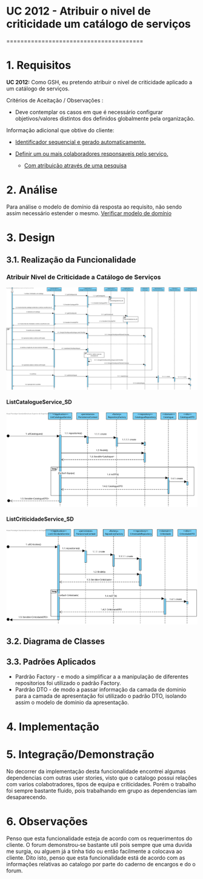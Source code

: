 # UC 2012 - Atribuir o nivel de criticidade um catálogo de serviços
=======================================


# 1. Requisitos

**UC 2012:**  Como GSH, eu pretendo atribuir o nivel de criticidade aplicado a um catálogo de serviços.

Critérios de Aceitação / Observações :

- Deve contemplar os casos em que é necessário configurar objetivos/valores distintos dos definidos globalmente pela organização.

Informação adicional que obtive do cliente:

- [Identificador sequencial e gerado automaticamente.](https://moodle.isep.ipp.pt/mod/forum/discuss.php?d=7400)

- [Definir um ou mais colaboradores responsaveis pelo serviço.](https://moodle.isep.ipp.pt/mod/forum/discuss.php?d=7019)
  - [Com atribuição através de uma pesquisa](https://moodle.isep.ipp.pt/mod/forum/discuss.php?d=7623)


# 2. Análise

Para análise o modelo de domínio dá resposta ao requisito, não sendo assim necessário estender o mesmo. [Verificar modelo de domínio](https://bitbucket.org/1190731/lei20_21_s4_2dl_1/src/master/Modelo%20de%20Dominio.svg)

# 3. Design

## 3.1. Realização da Funcionalidade

### Atribuir Nivel de Criticidade a Catálogo de Serviços
![UC_2012_SD](UC2012_AtribuirNivelCriticidadeACatálogoServiços.svg)

#### ListCatalogueService_SD
![ListCatalogueService_SD](ListCatalogueService_SD.svg)

#### ListCriticidadeService_SD
![ListCriticidadeService_SD](ListCriticidadeService_SD.svg)

## 3.2. Diagrama de Classes

## 3.3. Padrões Aplicados

* Pardrão Factory - e modo a simplificar a a manipulação de diferentes repositorios foi utilizado o padrão Factory.
* Pardrão DTO - de modo a passar informação da camada de dominio para a camada de apresentação foi utilizado o padrão DTO, isolando assim o modelo de dominio da apresentação.

# 4. Implementação

# 5. Integração/Demonstração

No decorrer da implementação desta funcionalidade encontrei algumas dependencias com outras user stories, visto que o catalogo possui relações com varios colabotradores, tipos de equipa e criticidades. Porém o trabalho foi sempre bastante fluido, pois trabalhando em grupo as dependencias iam desaparecendo. 

# 6. Observações

Penso que esta funcionalidade esteja de acordo com os requerimentos do cliente. O forum demonstrou-se bastante util pois sempre que uma duvida me surgia, ou alguem já a tinha tido ou então facilmente a colocava ao cliente. Dito isto, penso que esta funcionalidade está de acordo com as informações relativas ao catalogo por parte do caderno de encargos e do o forum.
